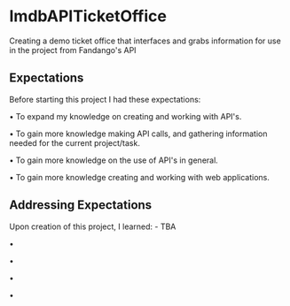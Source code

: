 # ImdbAPITicketOffice

Creating a demo ticket office that interfaces and grabs information for use in the project from Fandango's API

## Expectations
Before starting this project I had these expectations:

• To expand my knowledge on creating and working with API's.

• To gain more knowledge making API calls, and gathering information needed for the current project/task.

• To gain more knowledge on the use of API's in general.

• To gain more knowledge creating and working with web applications.

## Addressing Expectations

Upon creation of this project, I learned: - TBA 

• 

• 

•  

• 
